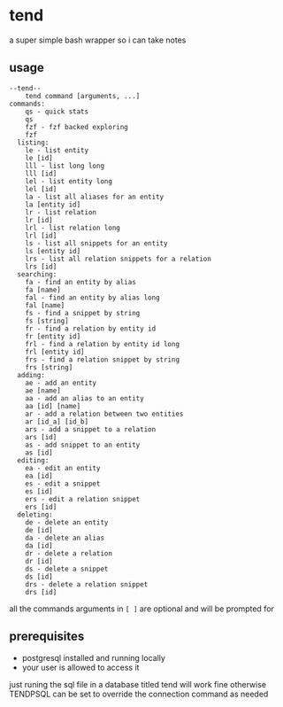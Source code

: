 # tend
a super simple bash wrapper so i can take notes

## usage

```
--tend--
    tend command [arguments, ...]
commands:
    qs - quick stats
    qs
    fzf - fzf backed exploring
    fzf
  listing:
    le - list entity
    le [id]
    lll - list long long
    lll [id]
    lel - list entity long
    lel [id]
    la - list all aliases for an entity
    la [entity id]
    lr - list relation
    lr [id]
    lrl - list relation long
    lrl [id]
    ls - list all snippets for an entity
    ls [entity id]
    lrs - list all relation snippets for a relation
    lrs [id]
  searching:
    fa - find an entity by alias
    fa [name]
    fal - find an entity by alias long
    fal [name]
    fs - find a snippet by string
    fs [string]
    fr - find a relation by entity id
    fr [entity id]
    frl - find a relation by entity id long
    frl [entity id]
    frs - find a relation snippet by string
    frs [string]
  adding:
    ae - add an entity
    ae [name]
    aa - add an alias to an entity
    aa [id] [name]
    ar - add a relation between two entities
    ar [id_a] [id_b]
    ars - add a snippet to a relation
    ars [id]
    as - add snippet to an entity
    as [id]
  editing:
    ea - edit an entity
    ea [id]
    es - edit a snippet
    es [id]
    ers - edit a relation snippet
    ers [id]
  deleting:
    de - delete an entity
    de [id]
    da - delete an alias
    da [id]
    dr - delete a relation
    dr [id]
    ds - delete a snippet
    ds [id]
    drs - delete a relation snippet
    drs [id]
```

all the commands arguments in `[ ]` are optional and will be prompted for

## prerequisites

- postgresql installed and running locally
- your user is allowed to access it


just runing the sql file in a database titled tend will work fine
otherwise TENDPSQL can be set to override the connection command as needed
